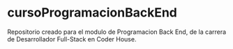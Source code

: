 # cursoProgramacionBackEnd
Repositorio creado para el modulo de Programacion Back End, de la carrera de Desarrollador Full-Stack en Coder House.
